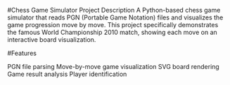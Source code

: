 #Chess Game Simulator
Project Description
A Python-based chess game simulator that reads PGN (Portable Game Notation) files and visualizes the game progression move by move. This project specifically demonstrates the famous World Championship 2010 match, showing each move on an interactive board visualization.

#Features

PGN file parsing
Move-by-move game visualization
SVG board rendering
Game result analysis
Player identification
